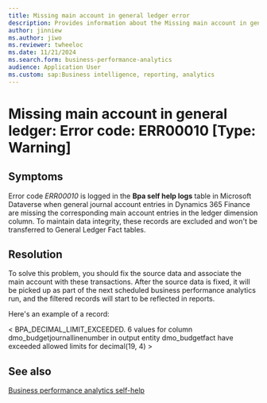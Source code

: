 ```yaml
---
title: Missing main account in general ledger error
description: Provides information about the Missing main account in general ledger error (error code ERR00010) in Business performance analytics in Microsoft Dynamics 365 Finance.
author: jinniew
ms.author: jiwo
ms.reviewer: twheeloc 
ms.date: 11/21/2024
ms.search.form: business-performance-analytics
audience: Application User
ms.custom: sap:Business intelligence, reporting, analytics
---
```

# Missing main account in general ledger: Error code: ERR00010 [Type: Warning]

## Symptoms

Error code *ERR00010* is logged in the **Bpa self help logs** table in Microsoft Dataverse when general journal account entries in Dynamics 365 Finance are missing the corresponding main account entries in the ledger dimension column. To maintain data integrity, these records are excluded and won't be transferred to General Ledger Fact tables.

## Resolution

To solve this problem, you should fix the source data and associate the main account with these transactions. After the source data is fixed, it will be picked up as part of the next scheduled business performance analytics run, and the filtered records will start to be reflected in reports.

Here's an example of a record:

< BPA_DECIMAL_LIMIT_EXCEEDED. 6 values for column dmo_budgetjournallinenumber in output entity dmo_budgetfact have exceeded allowed limits for decimal(19, 4) >

## See also

[Business performance analytics self-help](business-performance-analytics-self-help-overview.md)
